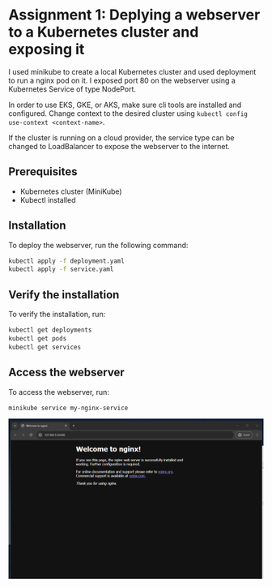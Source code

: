 # Assignment 1: Deplying a webserver to a Kubernetes cluster and exposing it

I used minikube to create a local Kubernetes cluster and used deployment to run a nginx pod on it. I exposed port 80 on the webserver using a Kubernetes Service of type NodePort.

In order to use EKS, GKE, or AKS, make sure cli tools are installed and configured. 
Change context to the desired cluster using `kubectl config use-context <context-name>`.

If the cluster is running on a cloud provider, the service type can be changed to LoadBalancer to expose the webserver to the internet.

## Prerequisites

- Kubernetes cluster (MiniKube)
- Kubectl installed

## Installation

To deploy the webserver, run the following command:

```bash
kubectl apply -f deployment.yaml
kubectl apply -f service.yaml
```

## Verify the installation

To verify the installation, run:

```bash
kubectl get deployments
kubectl get pods
kubectl get services
```

## Access the webserver

To access the webserver, run:

```bash
minikube service my-nginx-service
```

<img src="./screenshots/webbrowser-nginx-minikube.png" alt="Webserver running on Minikube" width="600"/>


